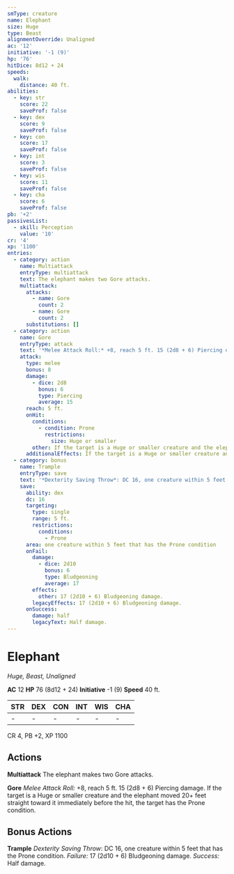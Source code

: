 ```yaml
---
smType: creature
name: Elephant
size: Huge
type: Beast
alignmentOverride: Unaligned
ac: '12'
initiative: '-1 (9)'
hp: '76'
hitDice: 8d12 + 24
speeds:
  walk:
    distance: 40 ft.
abilities:
  - key: str
    score: 22
    saveProf: false
  - key: dex
    score: 9
    saveProf: false
  - key: con
    score: 17
    saveProf: false
  - key: int
    score: 3
    saveProf: false
  - key: wis
    score: 11
    saveProf: false
  - key: cha
    score: 6
    saveProf: false
pb: '+2'
passivesList:
  - skill: Perception
    value: '10'
cr: '4'
xp: '1100'
entries:
  - category: action
    name: Multiattack
    entryType: multiattack
    text: The elephant makes two Gore attacks.
    multiattack:
      attacks:
        - name: Gore
          count: 2
        - name: Gore
          count: 2
      substitutions: []
  - category: action
    name: Gore
    entryType: attack
    text: '*Melee Attack Roll:* +8, reach 5 ft. 15 (2d8 + 6) Piercing damage. If the target is a Huge or smaller creature and the elephant moved 20+ feet straight toward it immediately before the hit, the target has the Prone condition.'
    attack:
      type: melee
      bonus: 8
      damage:
        - dice: 2d8
          bonus: 6
          type: Piercing
          average: 15
      reach: 5 ft.
      onHit:
        conditions:
          - condition: Prone
            restrictions:
              size: Huge or smaller
        other: If the target is a Huge or smaller creature and the elephant moved 20+ feet straight toward it immediately before the hit, the target has the Prone condition.
      additionalEffects: If the target is a Huge or smaller creature and the elephant moved 20+ feet straight toward it immediately before the hit, the target has the Prone condition.
  - category: bonus
    name: Trample
    entryType: save
    text: '*Dexterity Saving Throw*: DC 16, one creature within 5 feet that has the Prone condition. *Failure:*  17 (2d10 + 6) Bludgeoning damage. *Success:*  Half damage.'
    save:
      ability: dex
      dc: 16
      targeting:
        type: single
        range: 5 ft.
        restrictions:
          conditions:
            - Prone
      area: one creature within 5 feet that has the Prone condition
      onFail:
        damage:
          - dice: 2d10
            bonus: 6
            type: Bludgeoning
            average: 17
        effects:
          other: 17 (2d10 + 6) Bludgeoning damage.
        legacyEffects: 17 (2d10 + 6) Bludgeoning damage.
      onSuccess:
        damage: half
        legacyText: Half damage.
---
```


# Elephant
*Huge, Beast, Unaligned*

**AC** 12
**HP** 76 (8d12 + 24)
**Initiative** -1 (9)
**Speed** 40 ft.

| STR | DEX | CON | INT | WIS | CHA |
| --- | --- | --- | --- | --- | --- |
| - | - | - | - | - | - |

CR 4, PB +2, XP 1100

## Actions

**Multiattack**
The elephant makes two Gore attacks.

**Gore**
*Melee Attack Roll:* +8, reach 5 ft. 15 (2d8 + 6) Piercing damage. If the target is a Huge or smaller creature and the elephant moved 20+ feet straight toward it immediately before the hit, the target has the Prone condition.

## Bonus Actions

**Trample**
*Dexterity Saving Throw*: DC 16, one creature within 5 feet that has the Prone condition. *Failure:*  17 (2d10 + 6) Bludgeoning damage. *Success:*  Half damage.
